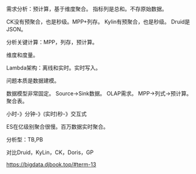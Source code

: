 需求分析：预计算，基于维度聚合。 指标列是总和。不存原始数据。

CK没有预聚合，也是秒级。MPP+列存。
Kylin有预聚合，也是秒级。
Druid是JSON。

分析关键计算：MPP，列存，预计算。

维度和度量。

Lambda架构：离线和实时。实时写入。

问题本质是数据建模。

数据模型非常固定。
Source->Sink数据。
OLAP需求。
MPP->列式->预计算。
聚合表。

小时-》分钟-》(实时)秒-》交互式

ES在亿级别聚合很慢。百万数据实时聚合。

分析型：TB,PB

对比Druid，KyLin，CK，Doris，GP

https://bigdata.djbook.top/#term-13